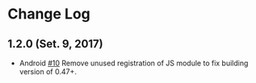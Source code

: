 # Change Log

## 1.2.0 (Set. 9, 2017)
- Android [#10](https://github.com/Calvin-Huang/react-native-device-brightness/pull/10) Remove unused registration of JS module to fix building version of 0.47+.
